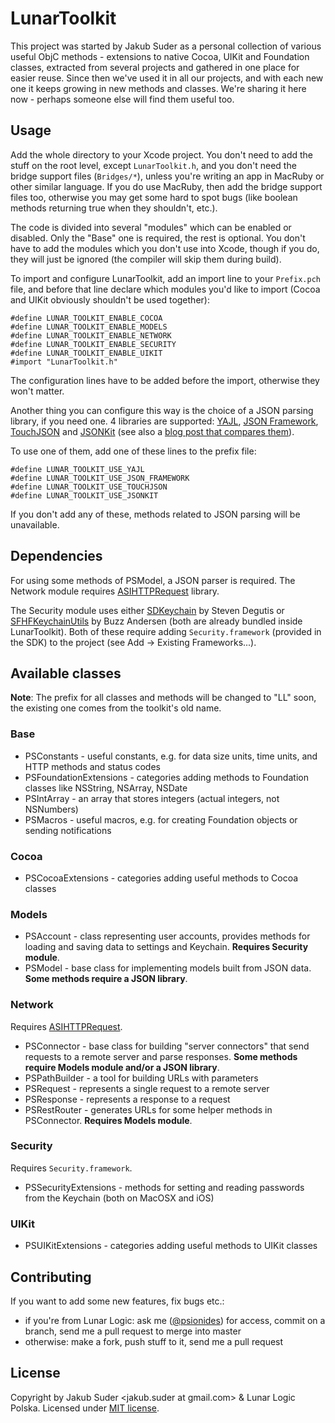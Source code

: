 # LunarToolkit

This project was started by Jakub Suder as a personal collection of various useful ObjC methods - extensions to native
Cocoa, UIKit and Foundation classes, extracted from several projects and gathered in one place for easier reuse. Since
then we've used it in all our projects, and with each new one it keeps growing in new methods and classes. We're sharing
it here now - perhaps someone else will find them useful too.

## Usage

Add the whole directory to your Xcode project. You don't need to add the stuff on the root level, except
`LunarToolkit.h`, and you don't need the bridge support files (`Bridges/*`), unless you're writing an app in MacRuby or
other similar language. If you do use MacRuby, then add the bridge support files too, otherwise you may get some hard to
spot bugs (like boolean methods returning true when they shouldn't, etc.).

The code is divided into several "modules" which can be enabled or disabled. Only the "Base" one is required, the rest
is optional. You don't have to add the modules which you don't use into Xcode, though if you do, they will just be
ignored (the compiler will skip them during build).

To import and configure LunarToolkit, add an import line to your `Prefix.pch` file, and before that line declare
which modules you'd like to import (Cocoa and UIKit obviously shouldn't be used together):

    #define LUNAR_TOOLKIT_ENABLE_COCOA
    #define LUNAR_TOOLKIT_ENABLE_MODELS
    #define LUNAR_TOOLKIT_ENABLE_NETWORK
    #define LUNAR_TOOLKIT_ENABLE_SECURITY
    #define LUNAR_TOOLKIT_ENABLE_UIKIT
    #import "LunarToolkit.h"

The configuration lines have to be added before the import, otherwise they won't matter.

Another thing you can configure this way is the choice of a JSON parsing library, if you need one. 4 libraries are
supported: [YAJL](http://github.com/gabriel/yajl-objc), [JSON Framework](http://stig.github.com/json-framework),
[TouchJSON](https://github.com/schwa/TouchJSON) and [JSONKit](https://github.com/johnezang/JSONKit) (see also a
[blog post that compares them](http://psionides.eu/2010/12/12/cocoa-json-parsing-libraries-part-2)).

To use one of them, add one of these lines to the prefix file:

    #define LUNAR_TOOLKIT_USE_YAJL
    #define LUNAR_TOOLKIT_USE_JSON_FRAMEWORK
    #define LUNAR_TOOLKIT_USE_TOUCHJSON
    #define LUNAR_TOOLKIT_USE_JSONKIT

If you don't add any of these, methods related to JSON parsing will be unavailable.

## Dependencies

For using some methods of PSModel, a JSON parser is required. The Network module requires
[ASIHTTPRequest](http://allseeing-i.com/ASIHTTPRequest) library.

The Security module uses either [SDKeychain](https://github.com/sdegutis/SDKeychain) by Steven Degutis or
[SFHFKeychainUtils](https://github.com/ldandersen/scifihifi-iphone) by Buzz Andersen (both are already bundled inside
LunarToolkit). Both of these require adding `Security.framework` (provided in the SDK) to the project (see Add ->
Existing Frameworks...).

## Available classes

**Note**: The prefix for all classes and methods will be changed to "LL" soon, the existing one comes from the toolkit's
old name.

### Base

* PSConstants - useful constants, e.g. for data size units, time units, and HTTP methods and status codes
* PSFoundationExtensions - categories adding methods to Foundation classes like NSString, NSArray, NSDate
* PSIntArray - an array that stores integers (actual integers, not NSNumbers)
* PSMacros - useful macros, e.g. for creating Foundation objects or sending notifications

### Cocoa

* PSCocoaExtensions - categories adding useful methods to Cocoa classes

### Models

* PSAccount - class representing user accounts, provides methods for loading and saving data to settings and Keychain. **Requires Security module**.
* PSModel - base class for implementing models built from JSON data. **Some methods require a JSON library**.

### Network

Requires [ASIHTTPRequest](http://allseeing-i.com/ASIHTTPRequest).

* PSConnector - base class for building "server connectors" that send requests to a remote server and parse responses. **Some methods require Models module and/or a JSON library**.
* PSPathBuilder - a tool for building URLs with parameters
* PSRequest - represents a single request to a remote server
* PSResponse - represents a response to a request
* PSRestRouter - generates URLs for some helper methods in PSConnector. **Requires Models module**.

### Security

Requires `Security.framework`.

* PSSecurityExtensions - methods for setting and reading passwords from the Keychain (both on MacOSX and iOS)

### UIKit

* PSUIKitExtensions - categories adding useful methods to UIKit classes


## Contributing

If you want to add some new features, fix bugs etc.:

* if you're from Lunar Logic: ask me ([@psionides](http://github.com/psionides)) for access, commit on a branch, send me a pull request to merge into master
* otherwise: make a fork, push stuff to it, send me a pull request

## License

Copyright by Jakub Suder <jakub.suder at gmail.com> & Lunar Logic Polska. Licensed under
[MIT license](https://github.com/LunarLogicPolska/LunarToolkit/blob/master/MIT-LICENSE.txt).
